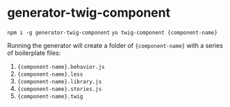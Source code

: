 # generator-twig-component

`npm i -g generator-twig-component`
`yo twig-component {component-name}`

Running the generator will create a folder of `{component-name}` with a series of boilerplate files:

1. `{component-name}.behavior.js`
2. `{component-name}.less`
3. `{component-name}.library.js`
4. `{component-name}.stories.js`
5. `{component-name}.twig`
